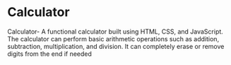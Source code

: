 # Calculator
Calculator- A functional calculator built using HTML, CSS, and JavaScript. The calculator can perform basic arithmetic operations such as addition, subtraction, multiplication, and division. It can completely erase or remove digits from the end if needed
